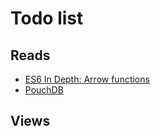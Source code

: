 # Todo list
## Reads
* [ES6 In Depth: Arrow functions](https://hacks.mozilla.org/2015/06/es6-in-depth-arrow-functions/)
* [PouchDB](https://pouchdb.com/)
## Views

